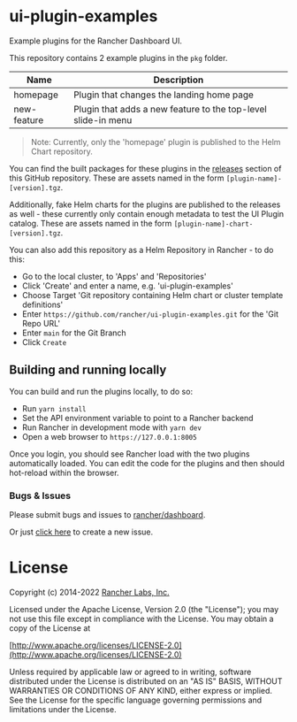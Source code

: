 # ui-plugin-examples
Example plugins for the Rancher Dashboard UI.

This repository contains 2 example plugins in the `pkg` folder.

|Name|Description|
|----|-----------|
|homepage|Plugin that changes the landing home page|
|new-feature|Plugin that adds a new feature to the top-level slide-in menu|

> Note: Currently, only the 'homepage' plugin is published to the Helm Chart repository.

You can find the built packages for these plugins in the [releases](https://github.com/rancher/ui-plugin-examples/releases) section of this GitHub repository. These are assets named in the form `[plugin-name]-[version].tgz`.

Additionally, fake Helm charts for the plugins are published to the releases as well - these currently only contain enough metadata to test the UI Plugin catalog. These are assets named in the form `[plugin-name]-chart-[version].tgz`.

You can also add this repository as a Helm Repository in Rancher - to do this:

- Go to the local cluster, to 'Apps' and 'Repositories'
- Click 'Create' and enter a name, e.g. 'ui-plugin-examples'
- Choose Target 'Git repository containing Helm chart or cluster template definitions'
- Enter `https://github.com/rancher/ui-plugin-examples.git` for the 'Git Repo URL'
- Enter `main` for the Git Branch
- Click `Create`

## Building and running locally

You can build and run the plugins locally, to do so:

- Run `yarn install`
- Set the API environment variable to point to a Rancher backend
- Run Rancher in development mode with `yarn dev`
- Open a web browser to `https://127.0.0.1:8005`

Once you login, you should see Rancher load with the two plugins automatically loaded. You can edit the code for the plugins
and then should hot-reload within the browser.

### Bugs & Issues
Please submit bugs and issues to [rancher/dashboard](//github.com/rancher/dashboard/issues).

Or just [click here](//github.com/rancher/dashboard/issues/new) to create a new issue.

License
=======
Copyright (c) 2014-2022 [Rancher Labs, Inc.](http://rancher.com)

Licensed under the Apache License, Version 2.0 (the "License");
you may not use this file except in compliance with the License.
You may obtain a copy of the License at

[http://www.apache.org/licenses/LICENSE-2.0](http://www.apache.org/licenses/LICENSE-2.0)

Unless required by applicable law or agreed to in writing, software
distributed under the License is distributed on an "AS IS" BASIS,
WITHOUT WARRANTIES OR CONDITIONS OF ANY KIND, either express or implied.
See the License for the specific language governing permissions and
limitations under the License.
